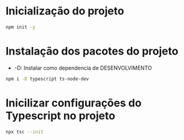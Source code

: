 # Inicialização do projeto

```bash
npm init -y
```

# Instalação dos pacotes do projeto

- -D: Instalar como dependencia de DESENVOLVIMENTO

```bash
npm i -D typescript ts-node-dev
```

# Inicilizar configurações do Typescript no projeto

```bash
npx tsc --init
```
